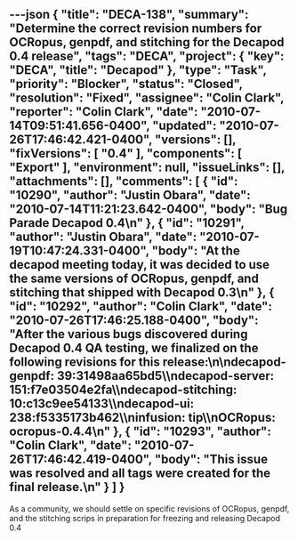 ---json
{
  "title": "DECA-138",
  "summary": "Determine the correct revision numbers for OCRopus, genpdf, and stitching for the Decapod 0.4 release",
  "tags": "DECA",
  "project": {
    "key": "DECA",
    "title": "Decapod"
  },
  "type": "Task",
  "priority": "Blocker",
  "status": "Closed",
  "resolution": "Fixed",
  "assignee": "Colin Clark",
  "reporter": "Colin Clark",
  "date": "2010-07-14T09:51:41.656-0400",
  "updated": "2010-07-26T17:46:42.421-0400",
  "versions": [],
  "fixVersions": [
    "0.4"
  ],
  "components": [
    "Export"
  ],
  "environment": null,
  "issueLinks": [],
  "attachments": [],
  "comments": [
    {
      "id": "10290",
      "author": "Justin Obara",
      "date": "2010-07-14T11:21:23.642-0400",
      "body": "Bug Parade Decapod 0.4\n"
    },
    {
      "id": "10291",
      "author": "Justin Obara",
      "date": "2010-07-19T10:47:24.331-0400",
      "body": "At the decapod meeting today, it was decided to use the same versions of OCRopus, genpdf, and stitching that shipped with Decapod 0.3\n"
    },
    {
      "id": "10292",
      "author": "Colin Clark",
      "date": "2010-07-26T17:46:25.188-0400",
      "body": "After the various bugs discovered during Decapod 0.4 QA testing, we finalized on the following revisions for this release:\n\ndecapod-genpdf: 39:31498aa65bd5\\\ndecapod-server: 151:f7e03504e2fa\\\ndecapod-stitching: 10:c13c9ee54133\\\ndecapod-ui: 238:f5335173b462\\\ninfusion: tip\\\nOCRopus: ocropus-0.4.4\n"
    },
    {
      "id": "10293",
      "author": "Colin Clark",
      "date": "2010-07-26T17:46:42.419-0400",
      "body": "This issue was resolved and all tags were created for the final release.\n"
    }
  ]
}
---
As a community, we should settle on specific revisions of OCRopus, genpdf, and the stitching scrips in preparation for freezing and releasing Decapod 0.4

        